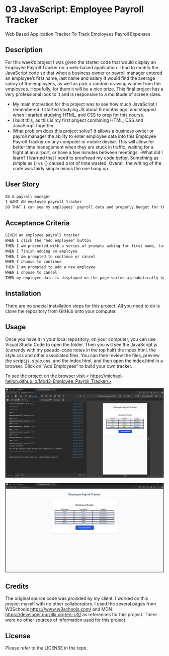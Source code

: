 # 03 JavaScript: Employee Payroll Tracker
Web Based Application Tracker To Track Employees Payroll Expenses

## Description

For this week’s project I was given the starter code that would display an Employee Payroll Tracker on a web-based application. I had to modify the JavaScript code so that when a business owner or payroll manager entered an employee’s first name, last name and salary It would find the average salary of the employees, as well as pick a random drawing winner from the employees. Hopefully, for them it will be a nice prize.
This final project has a very professional look to it and is responsive to a multitude of screen sizes.

- My main motivation for this project was to see how much JavaScript I remembered. I started studying JS about 6 months ago, and stopped when I started studying HTML, and CSS to prep for this course.  
- I built this, as this is my first project combining HTML, CSS and JavaScript together.
- What problem does this project solve? It allows a business owner or payroll manager the ability to enter employee data into this Employee Payroll Tracker on any computer or mobile devise. This will allow for better time management when they are stuck in traffic, waiting for a flight at an airport, or have a few minutes between meetings. 
-What did I learn? I learned that I need to proofread my code better. Something as simple as () vs {} caused a lot of time wasted.  Overall, the writing of the code was fairly simple minus the one hang up.

## User Story

```md
AS A payroll manager
I WANT AN employee payroll tracker
SO THAT I can see my employees' payroll data and properly budget for the company
```

## Acceptance Criteria

```md
GIVEN an employee payroll tracker
WHEN I click the "Add employee" button
THEN I am presented with a series of prompts asking for first name, last name, and salary
WHEN I finish adding an employee
THEN I am prompted to continue or cancel
WHEN I choose to continue
THEN I am prompted to add a new employee
WHEN I choose to cancel
THEN my employee data is displayed on the page sorted alphabetically by last name, and the console shows computed and aggregated data
```


## Installation

There are no special installation steps for this project. All you need to do is clone the repository from GitHub onto your computer.

## Usage

Once you have it in your local repository, on your computer, you can use Visual Studio Code to open the folder. Then you will see the JavaScript.js (currently with my pseudo-code notes in the top half) the index.html, the style.css and other associated files. You can then review the files, preview the script.js, style.css, and the index.html, and then open the index.html in a browser. Click on “Add Employees” to build your own tracker.

To see the project on the browser visit < https://michael-hellon.github.io/Mod3-Employee_Payroll_Tracker/>.


![screenshot](/assets/images/console_and_tracker.png)

![screenshot](/assets/images/Employee_Payroll_Tracker.png)

## Credits

The original source code was provided by my client. I worked on this project myself with no other collaborators. I used the several pages from W3Schools <https://www.w3schools.com/> and MDN <https://developer.mozilla.org/en-US/> as references for this project. There were no other sources of information used for this project.

## License

Please refer to the LICENSE in the repo.

